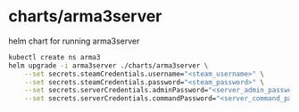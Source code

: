 # charts/arma3server
helm chart for running arma3server

```bash
kubectl create ns arma3
helm upgrade -i arma3server ./charts/arma3server \
    --set secrets.steamCredentials.username="<steam_username>" \
    --set secrets.steamCredentials.password="<steam_password>" \
    --set secrets.serverCredentials.adminPassword="<server_admin_password>" \
    --set secrets.serverCredentials.commandPassword="<server_command_password>"
```
